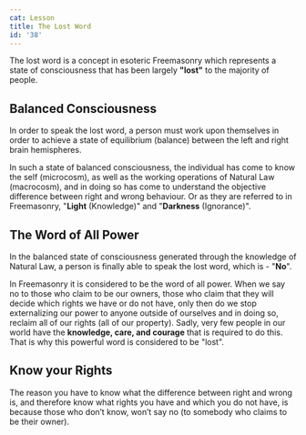 ```yaml
---
cat: Lesson
title: The Lost Word
id: '38'
---
```


<span class="desc">The lost word is a concept in esoteric Freemasonry which represents a state of consciousness that has been largely <b class="font-bold underline">"lost"</b> to the majority of people.</span>

## Balanced Consciousness
In order to speak the lost word, a person must work upon themselves in order to achieve a state of equilibrium (balance) between the left and right brain hemispheres.

In such a state of balanced consciousness, the individual has come to know the self (microcosm), as well as the working operations of Natural Law (macrocosm), and in doing so has come to understand the objective difference between right and wrong behaviour. Or as they are referred to in Freemasonry, "**Light** (Knowledge)" and "**Darkness** (Ignorance)".

## The Word of All Power
In the balanced state of consciousness generated through the knowledge of Natural Law, a person is finally able to speak the lost word, which is - "**No**".

In Freemasonry it is considered to be the word of all power. When we say no to those who claim to be our owners, those who claim that they will decide which rights we have or do not have, only then do we stop externalizing our power to anyone outside of ourselves and in doing so, reclaim all of our
rights (all of our property). Sadly, very few people in our world have the **knowledge, care, and courage** that is required to do this. That is why this powerful word is considered to be "lost".

## Know your Rights
The reason you have to know what the difference between right and wrong is, and therefore know what rights you have and which you do not have, is because those who don’t know, won’t say no (to somebody who claims to be their owner).